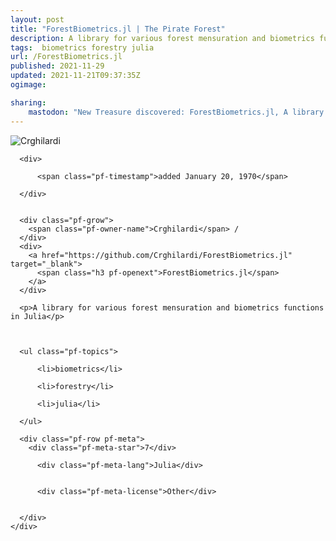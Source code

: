 ```yaml
---
layout: post
title: "ForestBiometrics.jl | The Pirate Forest"
description: A library for various forest mensuration and biometrics functions in Julia
tags:  biometrics forestry julia
url: /ForestBiometrics.jl
published: 2021-11-29
updated: 2021-11-21T09:37:35Z
ogimage: 

sharing:
    mastodon: "New Treasure discovered: ForestBiometrics.jl, A library for various forest mensuration and biometrics functions in Julia"
---
```


<div class="pf-night-sky-spacer">
    <div id="pf-night-sky" data-stars="7" data-owner="Crghilardi" data-repo="ForestBiometrics.jl">
        <div id="pf-open-dialog" class="pf-meta-star pf-star-todo"></div>
        <dialog id="pf-star-dialog">
            Star this Repository to putt a smile on the Developers face.
            <div class="pf-row">
                <div class="pf-grow"></div>
                <div><a class="pf-unterlines" href="https://github.com/Crghilardi/ForestBiometrics.jl" target="_blank">VISIT REPOSITORY</a></div>
            </div>
        </dialog>
    </div>
    
</div>

<div class="pf-ship-list">
    <div class="pf-row pf-pirate pf-small-column" data-pirate-id="R4MpS0RPCmbQZRHLaaHry">
    <div>
      <!--<a href="https://github.com/Crghilardi" target="blank">-->
        <div class="pf-pirate-avatar">
          <div class="pf-cross pf-clickable"  onclick="collect('R4MpS0RPCmbQZRHLaaHry'); return false;"></div>
          <img src="https://avatars.githubusercontent.com/u/6330666?v=4" title="Crghilardi" alt="Crghilardi"/>
      </div>
      <!--</a>
      <div class="pf-pirate-actions">
        <a class="pf-treasure-add"  title="save in my treasure chest" onclick="collect('R4MpS0RPCmbQZRHLaaHry'); return false;" href="#">
          <img src="./assets/coin.svg" alt="treasure"/>
        </a>
        <a class="pf-treasure-remove" onclick="throwAway('R4MpS0RPCmbQZRHLaaHry'); return false;">remove</a>
      </div>-->
    </div>
    <div class="pf-ship">

      <div>
        
          <span class="pf-timestamp">added January 20, 1970</span>
        
      </div>
      
      
      <div class="pf-grow">
        <span class="pf-owner-name">Crghilardi</span> / 
      </div>
      <div>
        <a href="https://github.com/Crghilardi/ForestBiometrics.jl" target="_blank">
          <span class="h3 pf-openext">ForestBiometrics.jl</span>
        </a>
      </div>

      <p>A library for various forest mensuration and biometrics functions in Julia</p>

      

      <ul class="pf-topics">
        
          <li>biometrics</li>
        
          <li>forestry</li>
        
          <li>julia</li>
        
      </ul>

      <div class="pf-row pf-meta">
        <div class="pf-meta-star">7</div>
        
          <div class="pf-meta-lang">Julia</div>
        
        
          <div class="pf-meta-license">Other</div>
        
        
      </div>
    </div>
  </div>
</div>